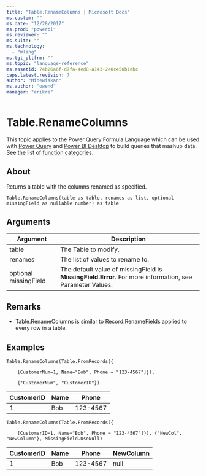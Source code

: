 ```yaml
---
title: "Table.RenameColumns | Microsoft Docs"
ms.custom: ""
ms.date: "12/28/2017"
ms.prod: "powerbi"
ms.reviewer: ""
ms.suite: ""
ms.technology: 
  - "mlang"
ms.tgt_pltfrm: ""
ms.topic: "language-reference"
ms.assetid: 74b26a6f-d7fa-4ed8-a143-2e0c450b1ebc
caps.latest.revision: 7
author: "Minewiskan"
ms.author: "owend"
manager: "erikre"
---
```

# Table.RenameColumns
This topic applies to the Power Query Formula Language which can be used with [Power Query](https://support.office.com/article/Introduction-to-Microsoft-Power-Query-for-Excel-6E92E2F4-2079-4E1F-BAD5-89F6269CD605) and [Power BI Desktop](http://go.microsoft.com/fwlink/p/?LinkId=618607) to build queries that mashup data. See the list of [function categories](https://msdn.microsoft.com/en-us/library/mt211003.aspx).  
  
## About  
Returns a table with the columns renamed as specified.  
  
```  
Table.RenameColumns(table as table, renames as list, optional missingField as nullable number) as table  
```  
  
## Arguments  
  
|Argument|Description|  
|------------|---------------|  
|table|The Table to modify.|  
|renames|The list of values to rename to.|  
|optional missingField|The default value of missingField is **MissingField.Error**. For more information, see Parameter Values.|  
  
## <a name="__toc360789580"></a>Remarks  
  
-   Table.RenameColumns is similar to Record.RenameFields applied to every row in a table.  
  
## Examples  
  
```  
Table.RenameColumns(Table.FromRecords({  
  
    [CustomerNum=1, Name="Bob", Phone = "123-4567"]}),  
  
    {"CustomerNum", "CustomerID"})  
```  
  
|CustomerID|Name|Phone|  
|--------------|--------|---------|  
|1|Bob|123-4567|  
  
```  
Table.RenameColumns(Table.FromRecords({  
  
    [CustomerID=1, Name="Bob", Phone = "123-4567"]}), {"NewCol", "NewColumn"}, MissingField.UseNull)  
```  
  
|CustomerID|Name|Phone|NewColumn|  
|--------------|--------|---------|-------------|  
|1|Bob|123-4567|null|  
  
